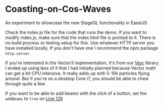 # Coasting-on-Cos-Waves
An experiment to showcase the new StageGL functionality in EaselJS

Check the index.js file for the code that runs the demo. If you want to modify index.js, make sure that the index.html file is pointed to it. There is no build process or testing setup for this. Use whatever HTTP server you have installed locally. If you don't have one I recommend the npm package `http-server`. 

If you're interested in the Vector3 implementation, it's from our [Vexr](https://github.com/gskinnerTeam/Vexr) library. I ended up using less of it that I had initially planned because Vector math can get a bit CPU intensive. It really adds up with 5-10k particles flying around. But if you're on a desktop Core i7, you should be able to chew through quite a few. 

If you want to be able to add beams with the click of a button, set the `addBeams` to `true` on [Line 129](https://github.com/gskinnerTeam/Coasting-on-Cos-Waves/blob/master/js/index.js#L129)
